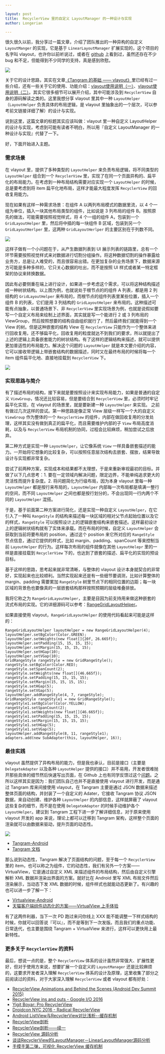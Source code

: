 ```yaml
---

layout: post
title:  RecyclerView 里的自定义 LayoutManager 的一种设计与实现
author: Longerian

---
```


很久很久以前，我分享过一篇文章，介绍了团队推出的一种异构的自定义 `LayoutManger` 的实现，它是基于 `LinearLayoutManager` 扩展实现的，这个项目的名字叫 vlayout，也许你以前听说过，或者在 [github](https://github.com/alibaba/vlayout) 上看到过，虽然还存在不少 bug 和不足，但能得到不少同学的支持，真是感到欣慰。

![](https://camo.githubusercontent.com/2b947a15f5502af5a4639a5927d68052ccfb54a3/687474703a2f2f696d67332e746263646e2e636e2f4c312f3436312f312f31623962666234323030393034376637356365653038616537343135303564653263373461633061)

关于它的设计思路，其实在文章[《Tangram 的基础 —— vlayout》](http://pingguohe.net/2017/02/28/vlayout-design.html)里已经有过一些介绍，还有一些关于它的使用、功能介绍：[vlayout使用说明（一）](http://pingguohe.net/2017/03/03/vlayout-guide-1.html)、[vlayout使用说明（二）](http://pingguohe.net/2017/03/03/vlayout-guide-2.html)。其实它很多细节可以展开介绍，其中可能涉及到 `RecyclerView` 自身的源码解读之类的。这里我想分享 vlayout 里其中一种 `LayoutHelper` （`LayoutHelper` 负责具体的布局逻辑，是 vlayout 里抽象出的一个层次，可以参考前文链接详细了解）的设计与实现。

说到这里，这篇文章的标题其实应该叫做：vlayout 里一种自定义 LayoutHelper 的设计与实现，考虑到可能有读者不明白，所以用『自定义 LayoutManager 的一种设计与实现』代替了一下。

好，下面开始进入主题。

### 需求场景
在 vlayout 里，提供了多种类型的 `LayoutHelper` 来负责布局逻辑，将不同类型的 `LayoutHelper` 组合到一个 `RecyclerView` 里，实现了在同一个页面异构的、扁平化的布局能力。在考虑到一种布局结构需要对应实现一个 `LayoutHelper` 的时候，总是要考虑到将 item 扁平化地布局，这样才能最大程度发挥 `RecyclerView` 的回收复用能力。

现在如果有这样一种需求场景：在组件 A 以两列布局模式的数据里流，以 4 个一组为单位，插入一块其他布局类型的组件，比如说是 3 列布局的组件 B。按照原先的做法，可能需要按照视觉样式，将 4 个一组的组件 A，包装到一个 `GridLayoutHelper` 里，然后将中插的每一块组件 B 区域，包装到另一个 `GridLayoutHerlper` 里，这两种 `GridLayoutHerlper` 的主要区别在于列数不同。

![](https://gw.alicdn.com/tfs/TB1G1d9XKuSBuNjSsplXXbe8pXa-1024-768.jpg)

这样子做有一个小问题在于，从产生数据列表到 UI 展示列表的链路里，总有一个环节需要按照视觉样式来对数据进行切割分组操作。将这种数据切割的操作暴露给业务方，总是让人难受的，而且很容易出错。在更加复杂的业务场景下，数据来源方可能是多种多样的，它只关心数据的吐出，而不是按照 UI 样式或者某一特定框架的协议来转换数据。

因此有必要侧重在端上进行设计，如果进一步考虑这个需求，可以将这种结构描述成一种树状结构。以上图为例，也就说处于根节点的的组件 A 列表，都是用 2 列结构的 `GridLayoutHelper` 来布局的，而根节点的组件列表里某些位置，插入一个组件 B 的列表，它们是用 3 列结构的 `GridLayoutHelper` 来布局的。这种描述可能有点抽象，以普通场景下、非 `RecyclerView` 里实现场景为例，也就是说假如要写一个自定义布局来绘制上述界面，其实就是写一个能进行 2 或 3 列布局的 ViewGroup，然后按照想要的结构自由组织就行了，然后最终我们就能得到一个 View 的树。但是这种嵌套的结构 View 在 `RecyclerView` 只能作为一个整体来进行回收复用，还不够扁平化，回收复用的粒度就达不到我们的要求，所以就提出了上述的逻辑上具备嵌套能力的树状结构。有了这样的逻辑结构来描述，就可以提供更加普适性的布局能力。解决这个问题的 `LayoutHelper` 就是本文要介绍的内容，它可以接收带逻辑上带嵌套结构的数据描述，同时又在最终布局的时候将每一个 item 组件扁平化地、直接地挂载到 `RecyclerView` 下。

![](https://gw.alicdn.com/tfs/TB1Kud9XKuSBuNjSsplXXbe8pXa-1024-768.jpg)

### 实现思路与简介

有了描述布局的结构，接下来就是要按照设计来实现布局能力，如果是普通的自定义 `ViewGroup`，情况还比较容易，但是要结合到 `RecyclerView` 里，必须时时牢记扁平化实现，在 vlayout 的场景里，就是要新建一种 `LayoutHelper` 来实现。
之前有做过几次这样的尝试。第一种思路是像正常 View 层级一样写一个大的自定义 `ViewGroup` 作为整体的一个 `RecyclerView` 的组件，内部在做回收复用的分发处理，这样其实没有做到真正的扁平化，而且需要维护内部的子 `View` 布局高度消耗，以及与 `RecyclerView` 布局机制的协同，过程会比较麻烦，稍加尝试之后放弃。

第二种方式是实现一种 `LayoutHelper`，让它像系统 `View` 一样具备嵌套描述的能力。一开始将它想象的比较复杂，可以按照任意层次结构去嵌套、摆放，结果导致设计与实现都非常复杂。

尝试了前两种方案，实现成本和结果都不太理想，于是来重新审视最初的目标。并做了以下几点思考：1. 要在一定领域内解决问题，限定边界，不能单纯追求更大的灵活性而提升复杂度。2. 将问题简化为行级布局，因为本身 vlayout 里每一种 `LayoutHelper` 都是按行来布局的，`LayoutHelper` 内部每一次布局都是填满一整行的空间，而不同 `LayoutHelper` 之间也都是按行划分的，不会出现同一行内两个不同的 `LayoutHelper` 混搭。

于是，基于前面第二种方案进行简化，还是实现一种自定义 `LayoutHelper`，在它引入了一种叫 `RangeStyle` 的结构来描述每一块区域的相对父节点起始位置以及它的样式，`RangeStyle` 可以按照设计上的逻辑嵌套结构来嵌套描述。这样最初设计上的逻辑树状结构就有了实体来承载。而在布局的时候，自定义 `LayoutHelper` 会获取到当前将要布局的 position，通过这个 position 来它所对应的 `RangeStyle` 节点信息，通过它提供的样式，比如 margin、padding、spanCount 等来控制当前 `LayoutHelper` 的行为。这样每次布局的组件就像在其他 `LayoutHelepr` 里的一样是直接挂载到 `RecyclerView` 下的，也达到了嵌套的描述、扁平化的实现的预设目标。

基于这样的思路，思考起来就非常清晰，与整体的 vlayout 设计本身就契合的非常好，实现起来也比较顺利。当然实现起来还是有一些细节要调测，比如计算整体的 margin、padding 需要累加 `RangeStyle` 树里节点下的相同位置的边距；每一块区域的背景色也要像真的一层嵌套结构那样按照预期的层级堆叠排放。

我将它称之为 `RangeGridLayoutHelper`，主要是目因为前支持用来做这种嵌套的流式布局的实现。它的详细源码可以参考：[RangeGridLayoutHelper](https://github.com/alibaba/vlayout/blob/master/vlayout/src/main/java/com/alibaba/android/vlayout/layout/RangeGridLayoutHelper.java)。

如果直接使用 vlayout，`RangeGridLayoutHelper` 的使用代码看起来可能是这样的：

```
RangeGridLayoutHelper layoutHelper = new RangeGridLayoutHelper(4);
layoutHelper.setBgColor(Color.GREEN);
layoutHelper.setWeights(new float[]{20f, 26.665f});
layoutHelper.setPadding(15, 15, 15, 15);
layoutHelper.setMargin(15, 15, 15, 15);
layoutHelper.setHGap(10);
layoutHelper.setVGap(10);
GridRangeStyle rangeStyle = new GridRangeStyle();
rangeStyle.setBgColor(Color.RED);
rangeStyle.setSpanCount(2);
rangeStyle.setWeights(new float[]{46.665f});
rangeStyle.setPadding(15, 15, 15, 15);
rangeStyle.setMargin(15, 15, 15, 15);
rangeStyle.setHGap(5);
rangeStyle.setVGap(5);
layoutHelper.addRangeStyle(4, 7, rangeStyle);
GridRangeStyle rangeStyle1 = new GridRangeStyle();
rangeStyle1.setBgColor(Color.YELLOW);
rangeStyle1.setSpanCount(2);
rangeStyle1.setWeights(new float[]{46.665f});
rangeStyle1.setPadding(15, 15, 15, 15);
rangeStyle1.setMargin(15, 15, 15, 15);
rangeStyle1.setHGap(5);
rangeStyle1.setVGap(5);
layoutHelper.addRangeStyle(8, 11, rangeStyle1);
adapters.add(new SubAdapter(this, layoutHelper, 16));
```

### 最佳实践
vlayout 虽然提供了异构布局的能力，但是我也承认，目前是接口（主要是 `DelegateAdapter` 以及各种 `LayoutHelper` 提供的接口）并不易用，开发者很难抛开那些具体的细节然后快速写出页面，在 Github 上也有同学反馈过这个[问题](https://github.com/alibaba/vlayout/issues/222)。之所以这样其实是因为：我们团队自己也并不是直接使用 vlayout 进行开发，而是通过 Tangram 库来间接使用 vlayout，在 Tangram 主要是通过 JSON 数据来描述整体页面的结构，并封装了一个自定义的 Adater，它接收 Tangram 协议 JSON 数据，来自动创建、维护各种 `LayoutHelper` 的内部信息，这样就屏蔽了 vlayout 这些复杂的细节，而不是在使用 `DelegateAdapter` 的时候手动维护各个 `LayoutHelper`。建议到 Tangram 工程下进一步了解详细信息，对于原来使用 vlayout 开发的 app 来说，理论上都可以迁移到 Tangram 架构，这样整个页面的渲染就可以由数据来驱动，提升页面的动态性。

![](https://gw.alicdn.com/tfs/TB1Hm8.XNSYBuNjSspjXXX73VXa-1024-768.jpg)

+ [Tangram-Android](https://github.com/alibaba/Tangram-Android)
+ [Tangram 文档](tangram.pingguohe.net)

那么说到动态性，Tangram 解决了页面结构的问题，至于每一个 `RecyclerView` 里的 item，也可以称之为组件，它的动态性，我们有另外一个方案—— VirtualView，它是通过自定义 XML 来描述组件的布局结构，然后由自定义引擎解析 XML 数据并渲染出界面的方案。就好比在 Android 里写 XML 布局文件然后渲染展示，当动态下发 XML 数据的时候，组件样式也就能动态更新了。有兴趣的也可以进一步了解一下：

+ [Virtualview-Android](https://github.com/alibaba/Virtualview-Android)
+ [天猫客户端组件动态化的方案——VirtualView 上手体验](https://juejin.im/post/5a54a44a6fb9a01cc1223399)

有了这两件利器，当下一次 PD 跑过来问你线上 XXX 能不能调整一下样式结构的时候，你就可以回答说『可以』，而不是等到下一次发版。而且我们的重点功能、日常迭代，也主要是围绕 Tangram + VirtualView 来进行，这样可以更快用上最新特性。

### 更多关于 `RecyclerView` 的资料
最后，想说一点的是，整个 `RecyclerView` 体系的设计虽然非常强大、扩展性更好，但对于使用方来说，想要扩展一个自定义的 `LayoutManager` 还是比较麻烦的，这要求开发者深入理解 `RecyclerView` 体系的设计及原理，这里收集了部分之前阅读过的资料，对于大家深入理解 `RecyclerView` 或者 vlayout 都有好处：

+ [RecyclerView Animations and Behind the Scenes (Android Dev Summit 2015)](https://www.youtube.com/watch?v=imsr8NrIAMs&t=48s)
+ [RecyclerView ins and outs - Google I/O 2016](https://www.youtube.com/watch?v=LqBlYJTfLP4)
+ [Yigit Boyar: Pro RecyclerView](https://www.youtube.com/watch?v=KhLVD6iiZQs&t=88s)
+ [Droidcon NYC 2016 - Radical RecyclerView](https://www.youtube.com/watch?v=TS_J0Qw4zl0)
+ [Android ListView与RecyclerView对比浅析--缓存机制](https://dev.qq.com/topic/5811d3e3ab10c62013697408)
+ [RecyclerView剖析](http://blog.csdn.net/qq_23012315/article/details/50807224)
+ [RecyclerView剖析——续一](http://blog.csdn.net/qq_23012315/article/details/51096696)
+ [RecyclerView 源码分析](https://www.jianshu.com/p/5f6151c1b6f8)
+ [谈谈RecyclerView的LayoutManager－LinearLayoutManager源码分析](http://www.jcodecraeer.com/a/anzhuokaifa/androidkaifa/2016/0922/6631.html)
+ [手摸手第二弹，可视化 RecyclerView 缓存机制](https://juejin.im/post/5a5d3d9b518825734216e1e8)
